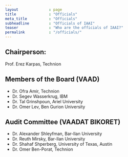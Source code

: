 ```yaml
---
layout              : page
title               : "Officials"
meta_title          : "Officials"
subheadline         : "Officials of IAAI"
teaser              : "Who are the officials of IAAI?"
permalink           : "/officials/"
---
```


## Chairperson: ##

Prof. Erez Karpas, Technion

## Members of the Board (VAAD) ##

* Dr. Ofra Amir, Technion
* Dr. Segev Wasserkrug, IBM
* Dr. Tal Grinshpoun, Ariel University
* Dr. Omer Lev, Ben Gurion University


## Audit Committee (VAADAT BIKORET) ##

* Dr. Alexander Shleyfman, Bar-Ilan University
* Dr. Reuth Mirsky, Bar-Ilan University
* Dr. Shahaf Shperberg, University of Texas, Austin
* Dr. Omer Ben-Porat, Technion
